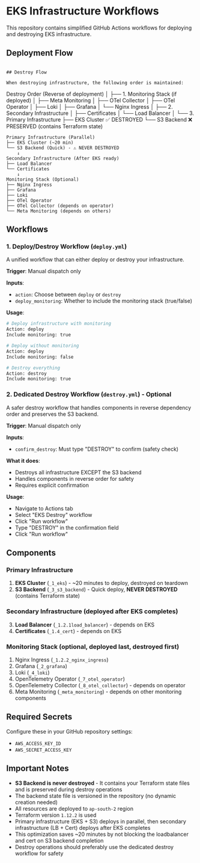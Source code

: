 # EKS Infrastructure Workflows

This repository contains simplified GitHub Actions workflows for deploying and destroying EKS infrastructure.

## Deployment Flow

```

## Destroy Flow

When destroying infrastructure, the following order is maintained:

```
Destroy Order (Reverse of deployment)
│
├── 1. Monitoring Stack (if deployed)
│   ├── Meta Monitoring
│   ├── OTel Collector
│   ├── OTel Operator
│   ├── Loki
│   ├── Grafana
│   └── Nginx Ingress
│
├── 2. Secondary Infrastructure
│   ├── Certificates
│   └── Load Balancer
│
└── 3. Primary Infrastructure
    ├── EKS Cluster ✅ DESTROYED
    └── S3 Backend  ❌ PRESERVED (contains Terraform state)
```
Primary Infrastructure (Parallel)
├── EKS Cluster (~20 min)
└── S3 Backend (Quick) - ⚠️ NEVER DESTROYED
    ↓
Secondary Infrastructure (After EKS ready)
├── Load Balancer
└── Certificates
    ↓
Monitoring Stack (Optional)
├── Nginx Ingress
├── Grafana
├── Loki
├── OTel Operator
├── OTel Collector (depends on operator)
└── Meta Monitoring (depends on others)
```

## Workflows

### 1. Deploy/Destroy Workflow (`deploy.yml`)

A unified workflow that can either deploy or destroy your infrastructure.

**Trigger**: Manual dispatch only

**Inputs**:
- `action`: Choose between `deploy` or `destroy`
- `deploy_monitoring`: Whether to include the monitoring stack (true/false)

**Usage**:
```bash
# Deploy infrastructure with monitoring
Action: deploy
Include monitoring: true

# Deploy without monitoring
Action: deploy
Include monitoring: false

# Destroy everything
Action: destroy
Include monitoring: true
```

### 2. Dedicated Destroy Workflow (`destroy.yml`) - Optional

A safer destroy workflow that handles components in reverse dependency order and preserves the S3 backend.

**Trigger**: Manual dispatch only

**Inputs**:
- `confirm_destroy`: Must type "DESTROY" to confirm (safety check)

**What it does**:
- Destroys all infrastructure EXCEPT the S3 backend
- Handles components in reverse order for safety
- Requires explicit confirmation

**Usage**:
- Navigate to Actions tab
- Select "EKS Destroy" workflow
- Click "Run workflow"
- Type "DESTROY" in the confirmation field
- Click "Run workflow"

## Components

### Primary Infrastructure
1. **EKS Cluster** (`_1_eks`) - ~20 minutes to deploy, destroyed on teardown
2. **S3 Backend** (`_3_s3_backend`) - Quick deploy, **NEVER DESTROYED** (contains Terraform state)

### Secondary Infrastructure (deployed after EKS completes)
3. **Load Balancer** (`_1.2.1load_balancer`) - depends on EKS
4. **Certificates** (`_1.4_cert`) - depends on EKS

### Monitoring Stack (optional, deployed last, destroyed first)
1. Nginx Ingress (`_1.2.2_nginx_ingress`)
2. Grafana (`_2_grafana`)
3. Loki (`_4_loki`)
4. OpenTelemetry Operator (`_7_otel_operator`)
5. OpenTelemetry Collector (`_8_otel_collector`) - depends on operator
6. Meta Monitoring (`_meta_monitoring`) - depends on other monitoring components

## Required Secrets

Configure these in your GitHub repository settings:
- `AWS_ACCESS_KEY_ID`
- `AWS_SECRET_ACCESS_KEY`

## Important Notes

- **S3 Backend is never destroyed** - It contains your Terraform state files and is preserved during destroy operations
- The backend state file is versioned in the repository (no dynamic creation needed)
- All resources are deployed to `ap-south-2` region
- Terraform version `1.12.2` is used
- Primary infrastructure (EKS + S3) deploys in parallel, then secondary infrastructure (LB + Cert) deploys after EKS completes
- This optimization saves ~20 minutes by not blocking the loadbalancer and cert on S3 backend completion
- Destroy operations should preferably use the dedicated destroy workflow for safety